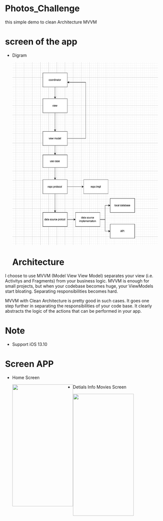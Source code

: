 # Photos_Challenge
this simple demo to clean Architecture MVVM 

# screen of the app

* Digram 

  <img align="center" width="600" height="600" img src="Screen Shot 2022-03-14 at 10.57.01 PM.png">
  
  # Architecture
I choose to use MVVM (Model View View Model) separates your view (i.e. Activitys and Fragments) from your business logic. MVVM is enough for small projects, but when your codebase becomes huge, your ViewModels start bloating. Separating responsibilities becomes hard.

MVVM with Clean Architecture is pretty good in such cases. It goes one step further in separating the responsibilities of your code base. It clearly abstracts the logic of the actions that can be performed in your app.

# Note
- Support iOS 13.10

# Screen APP

* Home Screen

  <img align="left" width="200" height="400" img src="PicApp - Apple iPhone X.png">


* Detials Info Movies Screen

  <img align="left" width="200" height="400" img src="DetailsInfo.png">
